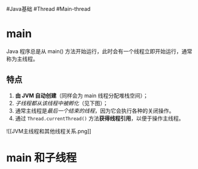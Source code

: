 #Java基础 #Thread #Main-thread

# main

Java 程序总是从 main() 方法开始运行，此时会有一个线程立即开始运行，通常称为主线程。

## 特点
1. **由 JVM 自动创建**（同样会为 main 线程分配堆栈空间）；
2. *子线程都从该线程中被孵化*（见下图）；
3. 通常主线程是*最后一个结束的线程*，因为它会执行各种的关闭操作。
4. 通过 `Thread.currentThread()` 方法**获得线程引用**，以便于操作主线程。

![[JVM主线程和其他线程关系.png]]



# main 和子线程


